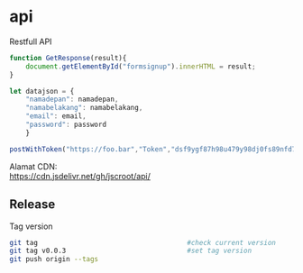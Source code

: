 # api
Restfull API

```js
function GetResponse(result){
    document.getElementById("formsignup").innerHTML = result;
}

let datajson = {
    "namadepan": namadepan,
    "namabelakang": namabelakang,
    "email": email,
    "password": password
    }

postWithToken("https://foo.bar","Token","dsf9ygf87h98u479y98dj0fs89nfd7",datajson,GetResponse);

```

Alamat CDN:  
https://cdn.jsdelivr.net/gh/jscroot/api/  

## Release

Tag version
```sh
git tag                                 	#check current version
git tag v0.0.3                          	#set tag version
git push origin --tags  
```